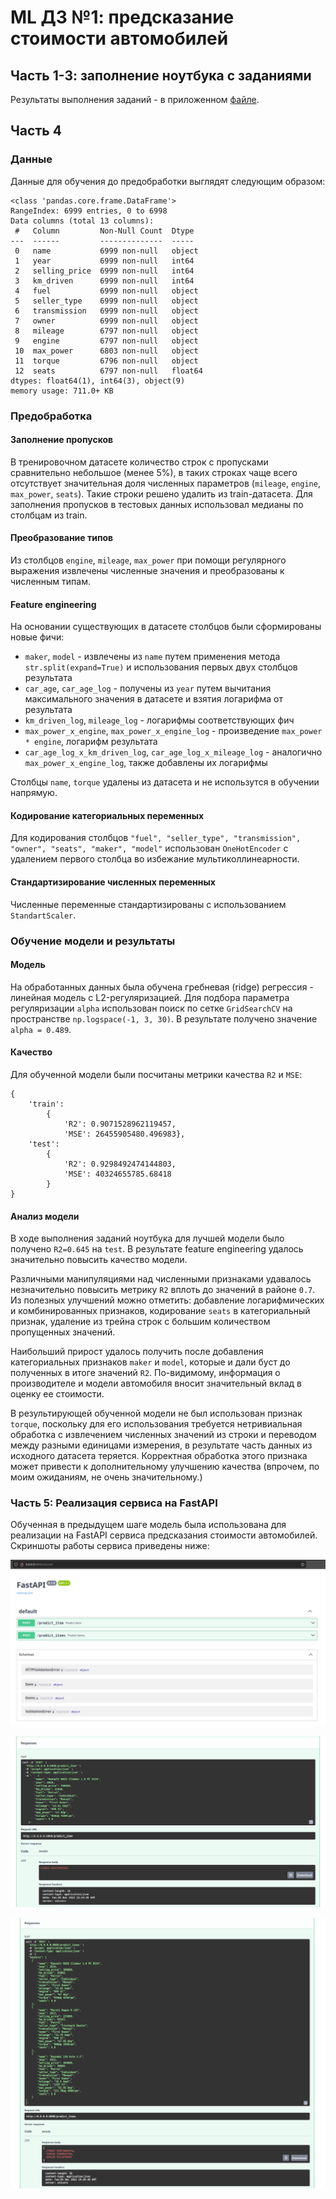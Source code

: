 # ML ДЗ №1: предсказание стоимости автомобилей

## Часть 1-3: заполнение ноутбука с заданиями
Результаты выполнения заданий - в приложенном [файле](HW1_Regression_with_inference.ipynb).

## Часть 4
### Данные
Данные для обучения до предобработки выглядят следующим образом:

```
<class 'pandas.core.frame.DataFrame'>
RangeIndex: 6999 entries, 0 to 6998
Data columns (total 13 columns):
 #   Column         Non-Null Count  Dtype  
---  ------         --------------  -----  
 0   name           6999 non-null   object 
 1   year           6999 non-null   int64  
 2   selling_price  6999 non-null   int64  
 3   km_driven      6999 non-null   int64  
 4   fuel           6999 non-null   object 
 5   seller_type    6999 non-null   object 
 6   transmission   6999 non-null   object 
 7   owner          6999 non-null   object 
 8   mileage        6797 non-null   object 
 9   engine         6797 non-null   object 
 10  max_power      6803 non-null   object 
 11  torque         6796 non-null   object 
 12  seats          6797 non-null   float64
dtypes: float64(1), int64(3), object(9)
memory usage: 711.0+ KB
```

### Предобработка

#### Заполнение пропусков
В тренировочном датасете количество строк с пропусками сравнительно небольшое (менее 5%), в таких строках чаще всего отсутствует значительная доля численных параметров (`mileage`, `engine`, `max_power`, `seats`). Такие строки решено удалить из train-датасета. Для заполнения пропусков в тестовых данных использовал медианы по столбцам из train.

#### Преобразование типов
Из столбцов `engine`, `mileage`, `max_power` при помощи регулярного выражения извлечены численные значения и преобразованы к численным типам.

#### Feature engineering
На основании существующих в датасете столбцов были сформированы новые фичи:

- `maker`, `model` - извлечены из `name` путем применения метода `str.split(expand=True)` и использования первых двух столбцов результата
- `car_age`, `car_age_log` - получены из `year` путем вычитания максимального значения в датасете и взятия логарифма от результата
- `km_driven_log`, `mileage_log` - логарифмы соответствующих фич
- `max_power_x_engine`, `max_power_x_engine_log` - произведение `max_power * engine`, логарифм результата
- `car_age_log_x_km_driven_log`, `car_age_log_x_mileage_log` - аналогично `max_power_x_engine_log`, также добавлены их логарифмы

Столбцы `name`, `torque` удалены из датасета и не использутся в обучении напрямую.

#### Кодирование категориальных переменных
Для кодирования столбцов `"fuel", "seller_type", "transmission", "owner", "seats", "maker", "model"` использован `OneHotEncoder` с удалением первого столбца во избежание мультиколлинеарности.

#### Стандартизирование численных переменных
Численные переменные стандартизированы с использованием `StandartScaler`.

### Обучение модели и результаты
#### Модель
На обработанных данных была обучена гребневая (ridge) регрессия - линейная модель с L2-регуляризацией. Для подбора параметра регуляризации `alpha` использован поиск по сетке `GridSearchCV` на пространстве `np.logspace(-1, 3, 30)`. В результате получено значение `alpha = 0.489`.

#### Качество
Для обученной модели были посчитаны метрики качества `R2` и `MSE`:

```
{
    'train': 
        {
            'R2': 0.9071528962119457, 
            'MSE': 26455905480.496983},
    'test': 
        {
            'R2': 0.9298492474144803, 
            'MSE': 40324655785.68418
        }
}
```

#### Анализ модели
В ходе выполнения заданий ноутбука для лучшей модели было получено `R2=0.645` на `test`.
В результате feature engineering удалось значительно повысить качество модели. 

Различными манипуляциями над численными признаками удавалось незначительно повысить метрику `R2` вплоть до значений в районе `0.7`. Из полезных улучшений можно отметить: добавление логарифмических и комбинированных признаков, кодирование `seats` в категориальный признак, удаление из трейна строк с большим количеством пропущенных значений.

Наибольший прирост удалось получить после добавления категориальных признаков `maker` и `model`, которые и дали буст до полученных в итоге значений `R2`. По-видимому, информация о производителе и модели автомобиля вносит значительный вклад в оценку ее стоимости.

В результирующей обученной модели не был использован признак `torque`, поскольку для его использования требуется нетривиальная обработка с извлечением численных значений из строки и переводом между разными единицами измерения, в результате часть данных из исходного датасета теряется. Корректная обработка этого признака может привести к дополнительному улучшению качества (впрочем, по моим ожиданиям, не очень значительному.)

### Часть 5: Реализация сервиса на FastAPI
Обученная в предыдущем шаге модель была использована для реализации на FastAPI сервиса предсказания стоимости автомобилей. Скриншоты работы сервиса приведены ниже:

![Swagger](screenshots/swagger.png)

![predict_item](screenshots/predict_item_response.png)

![predict_items](screenshots/predict_items_response.png)